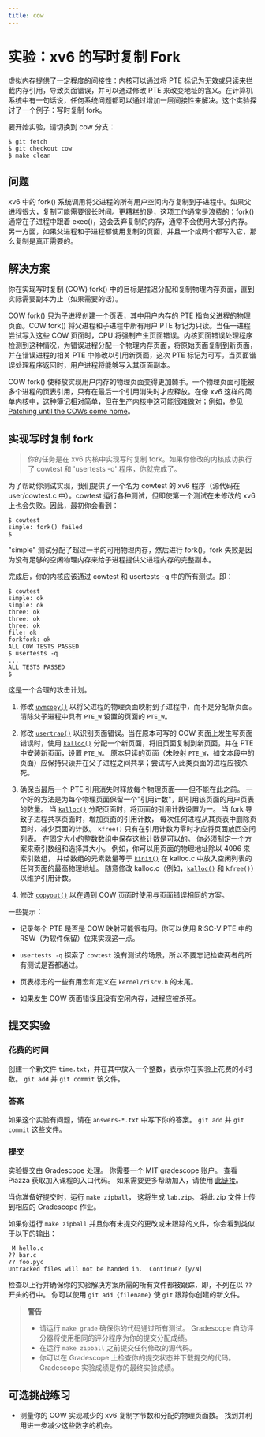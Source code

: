 ```yaml
---
title: cow
---
```


# 实验：xv6 的写时复制 Fork

虚拟内存提供了一定程度的间接性：内核可以通过将 PTE 标记为无效或只读来拦截内存引用，导致页面错误，并可以通过修改 PTE 来改变地址的含义。在计算机系统中有一句话说，任何系统问题都可以通过增加一层间接性来解决。这个实验探讨了一个例子：写时复制 fork。

要开始实验，请切换到 cow 分支：
```
$ git fetch
$ git checkout cow
$ make clean
```

## 问题

xv6 中的 fork() 系统调用将父进程的所有用户空间内存复制到子进程中。如果父进程很大，复制可能需要很长时间。更糟糕的是，这项工作通常是浪费的：fork() 通常在子进程中跟着 exec()，这会丢弃复制的内存，通常不会使用大部分内存。另一方面，如果父进程和子进程都使用复制的页面，并且一个或两个都写入它，那么复制是真正需要的。

## 解决方案

你在实现写时复制 (COW) fork() 中的目标是推迟分配和复制物理内存页面，直到实际需要副本为止（如果需要的话）。

COW fork() 只为子进程创建一个页表，其中用户内存的 PTE 指向父进程的物理页面。COW fork() 将父进程和子进程中所有用户 PTE 标记为只读。当任一进程尝试写入这些 COW 页面时，CPU 将强制产生页面错误。内核页面错误处理程序检测到这种情况，为错误进程分配一个物理内存页面，将原始页面复制到新页面，并在错误进程的相关 PTE 中修改以引用新页面，这次 PTE 标记为可写。当页面错误处理程序返回时，用户进程将能够写入其页面副本。

COW fork() 使释放实现用户内存的物理页面变得更加棘手。一个物理页面可能被多个进程的页表引用，只有在最后一个引用消失时才应释放。在像 xv6 这样的简单内核中，这种簿记相对简单，但在生产内核中这可能很难做对；例如，参见 [Patching until the COWs come home](https://lwn.net/Articles/849638/)。

## 实现写时复制 fork

> 你的任务是在 xv6 内核中实现写时复制 fork。如果你修改的内核成功执行了 cowtest 和 'usertests -q' 程序，你就完成了。

为了帮助你测试实现，我们提供了一个名为 cowtest 的 xv6 程序（源代码在 user/cowtest.c 中）。cowtest 运行各种测试，但即使第一个测试在未修改的 xv6 上也会失败。因此，最初你会看到：

```
$ cowtest
simple: fork() failed
$ 
```

"simple" 测试分配了超过一半的可用物理内存，然后进行 fork()。fork 失败是因为没有足够的空闲物理内存来给子进程提供父进程内存的完整副本。

完成后，你的内核应该通过 cowtest 和 usertests -q 中的所有测试。即：

```
$ cowtest
simple: ok
simple: ok
three: ok
three: ok
three: ok
file: ok
forkfork: ok
ALL COW TESTS PASSED
$ usertests -q
...
ALL TESTS PASSED
$
```

这是一个合理的攻击计划。

1.  修改 [`uvmcopy()`](/source/xv6-riscv/kernel/vm.c.md#uvmcopy-kernel-vm-c) 以将父进程的物理页面映射到子进程中，而不是分配新页面。清除父子进程中具有 `PTE_W` 设置的页面的 `PTE_W`。

2.  修改 [`usertrap()`](/source/xv6-riscv/kernel/trap.c.md#usertrap-kernel-trap-c) 以识别页面错误。当在原本可写的 COW 页面上发生写页面错误时，使用 [`kalloc()`](/source/xv6-riscv/kernel/kalloc.c.md#kalloc-kernel-kalloc-c) 分配一个新页面，将旧页面复制到新页面，并在 PTE 中安装新页面，设置 `PTE_W`。
    原本只读的页面（未映射 `PTE_W`，如文本段中的页面）应保持只读并在父子进程之间共享；尝试写入此类页面的进程应被杀死。

3.  确保当最后一个 PTE 引用消失时释放每个物理页面——但不能在此之前。
    一个好的方法是为每个物理页面保留一个"引用计数"，即引用该页面的用户页表的数量。
    当 [`kalloc()`](/source/xv6-riscv/kernel/kalloc.c.md#kalloc-kernel-kalloc-c) 分配页面时，将页面的引用计数设置为一。
    当 fork 导致子进程共享页面时，增加页面的引用计数，
    每次任何进程从其页表中删除页面时，减少页面的计数。
    `kfree()` 只有在引用计数为零时才应将页面放回空闲列表。
    在固定大小的整数数组中保存这些计数是可以的。
    你必须制定一个方案来索引数组和选择其大小。
    例如，你可以用页面的物理地址除以 4096 来索引数组，
    并给数组的元素数量等于 [`kinit()`](/source/xv6-riscv/kernel/kalloc.c.md#kinit-kernel-kalloc-c) 在 kalloc.c 中放入空闲列表的任何页面的最高物理地址。
    随意修改 kalloc.c（例如，[`kalloc()`](/source/xv6-riscv/kernel/kalloc.c.md#kalloc-kernel-kalloc-c) 和 `kfree()`）以维护引用计数。

4.  修改 [`copyout()`](/source/xv6-riscv/user/usertests.c.md#copyout-user-usertests-c) 以在遇到 COW 页面时使用与页面错误相同的方案。

一些提示：

*   记录每个 PTE 是否是 COW 映射可能很有用。你可以使用 RISC-V PTE 中的 RSW（为软件保留）位来实现这一点。

*   `usertests -q` 探索了 `cowtest` 没有测试的场景，所以不要忘记检查两者的所有测试是否都通过。

*   页表标志的一些有用宏和定义在 `kernel/riscv.h` 的末尾。

*   如果发生 COW 页面错误且没有空闲内存，进程应被杀死。
  
## 提交实验

### 花费的时间

创建一个新文件 `time.txt`，并在其中放入一个整数，表示你在实验上花费的小时数。
`git add` 并 `git commit` 该文件。

### 答案

如果这个实验有问题，请在 `answers-*.txt` 中写下你的答案。
`git add` 并 `git commit` 这些文件。

### 提交

实验提交由 Gradescope 处理。
你需要一个 MIT gradescope 账户。
查看 Piazza 获取加入课程的入口代码。
如果需要更多帮助加入，请使用 [此链接](https://help.gradescope.com/article/gi7gm49peg-student-add-course#joining_a_course_using_a_course_code)。

当你准备好提交时，运行 `make zipball`，
这将生成 `lab.zip`。
将此 zip 文件上传到相应的 Gradescope 作业。

如果你运行 `make zipball` 并且你有未提交的更改或未跟踪的文件，你会看到类似于以下的输出：
```
 M hello.c
?? bar.c
?? foo.pyc
Untracked files will not be handed in.  Continue? [y/N]
```
检查以上行并确保你的实验解决方案所需的所有文件都被跟踪，即，不列在以 `??` 开头的行中。
你可以使用 `git add {filename}` 使 `git` 跟踪你创建的新文件。

> **警告**
> *   请运行 `make grade` 确保你的代码通过所有测试。
>     Gradescope 自动评分器将使用相同的评分程序为你的提交分配成绩。
> *   在运行 `make zipball` 之前提交任何修改的源代码。
> *   你可以在 Gradescope 上检查你的提交状态并下载提交的代码。Gradescope 实验成绩是你的最终实验成绩。

## 可选挑战练习

*   测量你的 COW 实现减少的 xv6 复制字节数和分配的物理页面数。
    找到并利用进一步减少这些数字的机会。